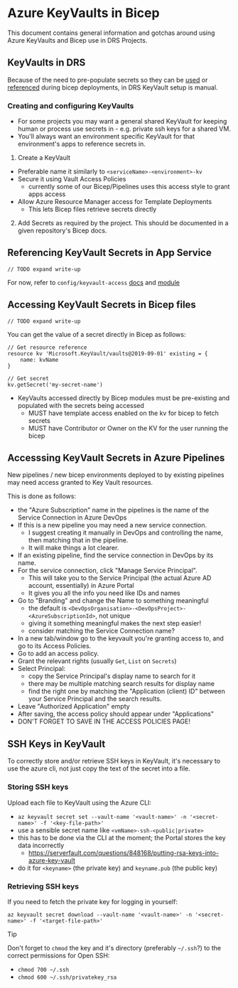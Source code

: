 # Azure KeyVaults in Bicep

This document contains general information and gotchas around using Azure KeyVaults and Bicep use in DRS Projects.

## KeyVaults in DRS

Because of the need to pre-populate secrets so they can be [used](#accessing-keyvault-secrets-in-bicep-files) or [referenced](#referencing-keyvault-secrets-in-app-service) during bicep deployments, in DRS KeyVault setup is manual.

### Creating and configuring KeyVaults

- For some projects you may want a general shared KeyVault for keeping human or process use secrets in - e.g. private ssh keys for a shared VM.
- You'll always want an environment specific KeyVault for that environment's apps to reference secrets in.

1. Create a KeyVault

- Preferable name it similarly to `<serviceName>-<environment>-kv`
- Secure it using Vault Access Policies
  - currently some of our Bicep/Pipelines uses this access style to grant apps access
- Allow Azure Resource Manager access for Template Deployments
  - This lets Bicep files retrieve secrets directly

2. Add Secrets as required by the project. This should be documented in a given repository's Bicep docs.

## Referencing KeyVault Secrets in App Service

`// TODO expand write-up`

For now, refer to `config/keyvault-access` [docs](config/keyvault-access.md) and [module](../modules/config/keyvault-access.bicep)

## Accessing KeyVault Secrets in Bicep files

`// TODO expand write-up`

You can get the value of a secret directly in Bicep as follows:

```bicep
// Get resource reference
resource kv 'Microsoft.KeyVault/vaults@2019-09-01' existing = {
    name: kvName
}

// Get secret
kv.getSecret('my-secret-name')
```

- KeyVaults accessed directly by Bicep modules must be pre-existing and populated with the secrets being accessed
    - MUST have template access enabled on the kv for bicep to fetch secrets
    - MUST have Contributor or Owner on the KV for the user running the bicep

## Accesssing KeyVault Secrets in Azure Pipelines

New pipelines / new bicep environments deployed to by existing pipelines may need access granted to Key Vault resources.

This is done as follows:

- the "Azure Subscription" name in the pipelines is the name of the Service Connection in Azure DevOps
- If this is a new pipeline you may need a new service connection.
  - I suggest creating it manually in DevOps and controlling the name, then matching that in the pipeline.
  - It will make things a lot clearer.
- If an existing pipeline, find the service connection in DevOps by its name.
- For the service connection, click "Manage Service Principal".
  - This will take you to the Service Principal (the actual Azure AD account, essentially) in Azure Portal
  - It gives you all the info you need like IDs and names
- Go to "Branding" and change the Name to something meaningful
  - the default is `<DevOpsOrganisation>-<DevOpsProject>-<AzureSubscriptionId>`, not unique
  - giving it something meaningful makes the next step easier!
  - consider matching the Service Connection name?
- In a new tab/window go to the keyvault you're granting access to, and go to its Access Policies.
- Go to add an access policy.
- Grant the relevant rights (usually `Get`, `List` on `Secrets`)
- Select Principal:
  - copy the Service Principal's display name to search for it
  - there may be multiple matching search results for display name
  - find the right one by matching the "Application (client) ID" between your Service Principal and the search results.
- Leave "Authorized Application" empty
- After saving, the access policy should appear under "Applications"
- DON'T FORGET TO SAVE IN THE ACCESS POLICIES PAGE!

## SSH Keys in KeyVault

To correctly store and/or retrieve SSH keys in KeyVault, it's necessary to use the azure cli, not just copy the text of the secret into a file.

### Storing SSH keys
Upload each file to KeyVault using the Azure CLI:

- `az keyvault secret set --vault-name '<vault-name>' -n '<secret-name>' -f '<key-file-path>'`
- use a sensible secret name like `<vmName>-ssh-<public|private>`
- this has to be done via the CLI at the moment; the Portal stores the key data incorrectly
    - https://serverfault.com/questions/848168/putting-rsa-keys-into-azure-key-vault
- do it for `<keyname>` (the private key) and `keyname.pub` (the public key)

### Retrieving SSH keys

If you need to fetch the private key for logging in yourself:

`az keyvault secret download --vault-name '<vault-name>' -n '<secret-name>' -f '<target-file-path>'`

> [!TIP]
> Don't forget to `chmod` the key and it's directory (preferably `~/.ssh`?) to the correct permissions for Open SSH:
>
> - `chmod 700 ~/.ssh`
> - `chmod 600 ~/.ssh/privatekey_rsa`